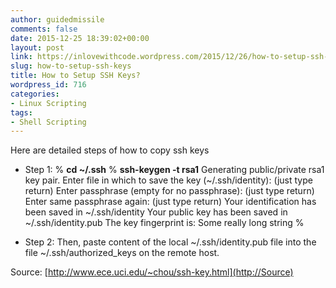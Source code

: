 ```yaml
---
author: guidedmissile
comments: false
date: 2015-12-25 18:39:02+00:00
layout: post
link: https://inlovewithcode.wordpress.com/2015/12/26/how-to-setup-ssh-keys/
slug: how-to-setup-ssh-keys
title: How to Setup SSH Keys?
wordpress_id: 716
categories:
- Linux Scripting
tags:
- Shell Scripting
---
```


Here are detailed steps of how to copy ssh keys



	
  * Step 1:
% **cd ~/.ssh**
% **ssh-keygen -t rsa1**
Generating public/private rsa1 key pair.
Enter file in which to save the key (~/.ssh/identity): (just type return) 
Enter passphrase (empty for no passphrase): (just type return) Enter same passphrase again: (just type return) 
Your identification has been saved in ~/.ssh/identity
Your public key has been saved in ~/.ssh/identity.pub
The key fingerprint is:
Some really long string
%

	
  * Step 2:
Then, paste content of the local ~/.ssh/identity.pub file into the file ~/.ssh/authorized_keys on the remote host.




Source: [http://www.ece.uci.edu/~chou/ssh-key.html](http://Source)

